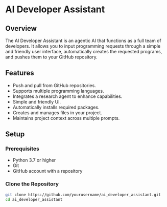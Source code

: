 # AI Developer Assistant

## Overview

The AI Developer Assistant is an agentic AI that functions as a full team of developers. It allows you to input programming requests through a simple and friendly user interface, automatically creates the requested programs, and pushes them to your GitHub repository.

## Features

- Push and pull from GitHub repositories.
- Supports multiple programming languages.
- Integrates a research agent to enhance capabilities.
- Simple and friendly UI.
- Automatically installs required packages.
- Creates and manages files in your project.
- Maintains project context across multiple prompts.

## Setup

### Prerequisites

- Python 3.7 or higher
- Git
- GitHub account with a repository

### Clone the Repository

```bash
git clone https://github.com/yourusername/ai_developer_assistant.git
cd ai_developer_assistant